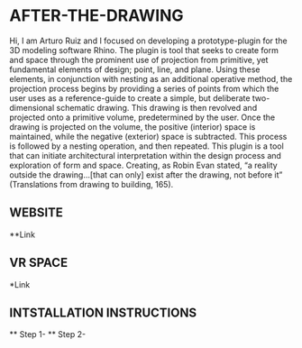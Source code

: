 # AFTER-THE-DRAWING

Hi, I am Arturo Ruiz and I focused on developing a prototype-plugin for the 3D modeling software Rhino. The plugin is tool that seeks to create form and space through the prominent use of projection from primitive, yet fundamental elements of design; point, line, and plane. Using these elements, in conjunction with nesting as an additional operative method, the projection process begins by providing a series of points from which the user uses as a reference-guide to create a simple, but deliberate two-dimensional schematic drawing. This drawing is then revolved and projected onto a primitive volume, predetermined by the user. Once the drawing is projected on the volume, the positive (interior) space is maintained, while the negative (exterior) space is subtracted. This process is followed by a nesting operation, and then repeated. This plugin is a tool that can initiate architectural interpretation within the design process and exploration of form and space. Creating, as Robin Evan stated, “a reality outside the drawing…[that can only] exist after the drawing, not before it” (Translations from drawing to building, 165).

## WEBSITE
**Link

## VR SPACE
*Link

## INTSTALLATION INSTRUCTIONS

** Step 1-
** Step 2-
